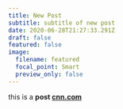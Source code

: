 ```yaml
---
title: New Post
subtitle: subtitle of new post
date: 2020-06-28T21:27:33.291Z
draft: false
featured: false
image:
  filename: featured
  focal_point: Smart
  preview_only: false
---
```

this is a **post [cnn.com](cnn.com)**
